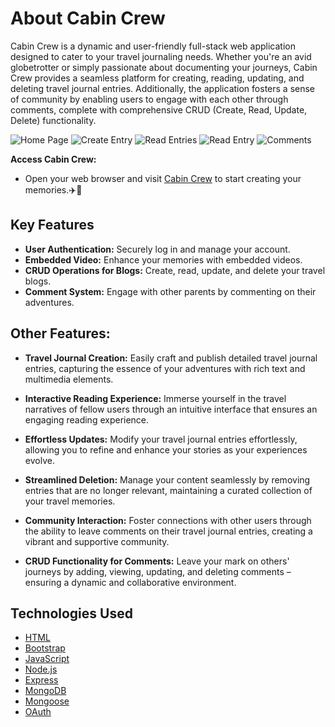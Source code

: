 # About Cabin Crew

Cabin Crew is a dynamic and user-friendly full-stack web application designed to cater to your travel journaling needs. Whether you're an avid globetrotter or simply passionate about documenting your journeys, Cabin Crew provides a seamless platform for creating, reading, updating, and deleting travel journal entries. Additionally, the application fosters a sense of community by enabling users to engage with each other through comments, complete with comprehensive CRUD (Create, Read, Update, Delete) functionality.

![Home Page](https://i.imgur.com/0Zg5uhE.png)
![Create Entry](https://i.imgur.com/wfYVlui.png)
![Read Entries](https://i.imgur.com/r52s2kS.png)
![Read Entry](https://i.imgur.com/keftODd.png)
![Comments](https://i.imgur.com/AK90pmG.png)

**Access Cabin Crew:**
   - Open your web browser and visit [Cabin Crew](https://calm-pink-betta-tie.cyclic.app/) to start creating your memories.✈️📖


## Key Features

- **User Authentication:** Securely log in and manage your account.
- **Embedded Video:** Enhance your memories with embedded videos.
- **CRUD Operations for Blogs:** Create, read, update, and delete your travel blogs.
- **Comment System:** Engage with other parents by commenting on their adventures.

## Other Features:

- **Travel Journal Creation:**
  Easily craft and publish detailed travel journal entries, capturing the essence of your adventures with rich text and multimedia elements.

- **Interactive Reading Experience:**
  Immerse yourself in the travel narratives of fellow users through an intuitive interface that ensures an engaging reading experience.

- **Effortless Updates:**
  Modify your travel journal entries effortlessly, allowing you to refine and enhance your stories as your experiences evolve.

- **Streamlined Deletion:**
  Manage your content seamlessly by removing entries that are no longer relevant, maintaining a curated collection of your travel memories.

- **Community Interaction:**
  Foster connections with other users through the ability to leave comments on their travel journal entries, creating a vibrant and supportive community.

- **CRUD Functionality for Comments:**
  Leave your mark on others' journeys by adding, viewing, updating, and deleting comments – ensuring a dynamic and collaborative environment.

## Technologies Used

- [HTML](https://developer.mozilla.org/en-US/docs/Web/HTML)
- [Bootstrap](https://getbootstrap.com/)
- [JavaScript](https://developer.mozilla.org/en-US/docs/Web/JavaScript)
- [Node.js](https://nodejs.org/)
- [Express](https://expressjs.com/)
- [MongoDB](https://www.mongodb.com/)
- [Mongoose](https://mongoosejs.com/)
- [OAuth](https://oauth.net/)
